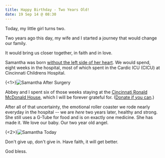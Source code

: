 ```yaml
---
title: Happy Birthday - Two Years Old!
date: 19 Sep 14 @ 08:30
---
```

Today, my little girl turns two.

Two years ago this day, my wife and I started a journey that would change our family.

It would bring us closer together, in faith and in love.

Samantha was born [without the left side of her heart](http://www.mayoclinic.org/diseases-conditions/hypoplastic-left-heart-syndrome/basics/definition/con-20031294). We would spend, eight weeks in the hospital, most of which spent in the Cardic ICU (CICU) at Cincinnati Childrens Hospital.

{<1>}![Samantha After Surgery](/content/images/2014/Sep/samantha.jpg)

Abbey and I spent six of those weeks staying at the [Cincinnati Ronald McDonald House](http://www.rmhcincinnati.org/), which I will be forever grateful for. ([Donate if you can](https://www.rmhcincinnati.org/help/donate/donate-online).)

After all of that uncertainty, the emotional roller coaster we rode nearly everyday in the hospital -- we are _here_ two years later, healthy and strong. She still uses a G-Tube for food and is on exactly one medicine. She has made it. We love our baby. Our two year old angel.

{<2>}![Samantha Today](/content/images/2014/Sep/angel.jpg)

Don't give up, don't give in. Have faith, it will get better.

God bless.
